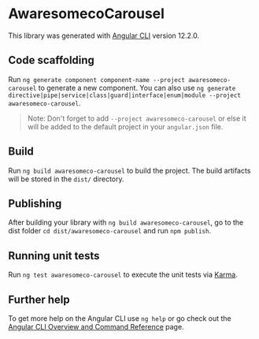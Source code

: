 # AwaresomecoCarousel

This library was generated with [Angular CLI](https://github.com/angular/angular-cli) version 12.2.0.

## Code scaffolding

Run `ng generate component component-name --project awaresomeco-carousel` to generate a new component. You can also use `ng generate directive|pipe|service|class|guard|interface|enum|module --project awaresomeco-carousel`.
> Note: Don't forget to add `--project awaresomeco-carousel` or else it will be added to the default project in your `angular.json` file. 

## Build

Run `ng build awaresomeco-carousel` to build the project. The build artifacts will be stored in the `dist/` directory.

## Publishing

After building your library with `ng build awaresomeco-carousel`, go to the dist folder `cd dist/awaresomeco-carousel` and run `npm publish`.

## Running unit tests

Run `ng test awaresomeco-carousel` to execute the unit tests via [Karma](https://karma-runner.github.io).

## Further help

To get more help on the Angular CLI use `ng help` or go check out the [Angular CLI Overview and Command Reference](https://angular.io/cli) page.

